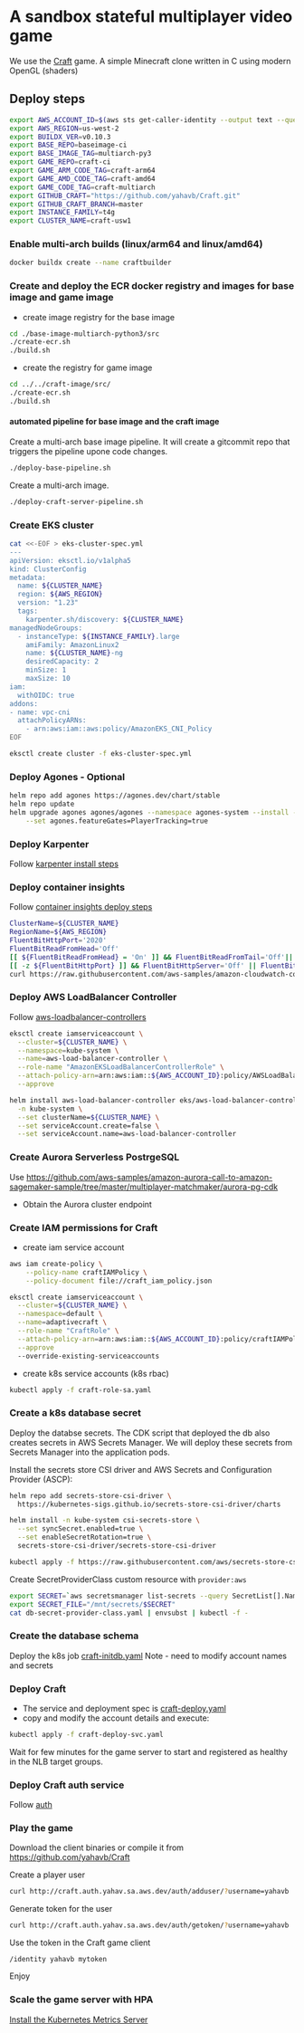 # A sandbox stateful multiplayer video game 

We use the [Craft](https://www.michaelfogleman.com/projects/craft/) game. A simple Minecraft clone written in C using modern OpenGL (shaders)

## Deploy steps

```bash
export AWS_ACCOUNT_ID=$(aws sts get-caller-identity --output text --query Account)
export AWS_REGION=us-west-2
export BUILDX_VER=v0.10.3
export BASE_REPO=baseimage-ci
export BASE_IMAGE_TAG=multiarch-py3
export GAME_REPO=craft-ci
export GAME_ARM_CODE_TAG=craft-arm64
export GAME_AMD_CODE_TAG=craft-amd64
export GAME_CODE_TAG=craft-multiarch
export GITHUB_CRAFT="https://github.com/yahavb/Craft.git"
export GITHUB_CRAFT_BRANCH=master
export INSTANCE_FAMILY=t4g
export CLUSTER_NAME=craft-usw1
```
### Enable multi-arch builds (linux/arm64 and linux/amd64)
```bash
docker buildx create --name craftbuilder
```

### Create and deploy the ECR docker registry and images for base image and game image
* create image registry for the base image
```bash
cd ./base-image-multiarch-python3/src
./create-ecr.sh
./build.sh
```

* create the registry for game image
```bash
cd ../../craft-image/src/
./create-ecr.sh
./build.sh
```

#### automated pipeline for base image and the craft image
Create a multi-arch base image pipeline. It will create a gitcommit repo that triggers the pipeline upone code changes. 

```bash
./deploy-base-pipeline.sh
```

Create a multi-arch image.

```bash
./deploy-craft-server-pipeline.sh
```

### Create EKS cluster
```bash
cat <<-EOF > eks-cluster-spec.yml
---
apiVersion: eksctl.io/v1alpha5
kind: ClusterConfig
metadata:
  name: ${CLUSTER_NAME}
  region: ${AWS_REGION}
  version: "1.23"
  tags:
    karpenter.sh/discovery: ${CLUSTER_NAME}
managedNodeGroups:
  - instanceType: ${INSTANCE_FAMILY}.large
    amiFamily: AmazonLinux2
    name: ${CLUSTER_NAME}-ng
    desiredCapacity: 2
    minSize: 1
    maxSize: 10
iam:
  withOIDC: true
addons:
- name: vpc-cni
  attachPolicyARNs:
    - arn:aws:iam::aws:policy/AmazonEKS_CNI_Policy
EOF

eksctl create cluster -f eks-cluster-spec.yml
```

### Deploy Agones - Optional 
```bash
helm repo add agones https://agones.dev/chart/stable
helm repo update
helm upgrade agones agones/agones --namespace agones-system --install --wait --create-namespace \
    --set agones.featureGates=PlayerTracking=true
```

### Deploy Karpenter
Follow [karpenter install steps](https://karpenter.sh/v0.20.0/getting-started/getting-started-with-eksctl/)

### Deploy container insights
Follow [container insights deploy steps](https://docs.aws.amazon.com/AmazonCloudWatch/latest/monitoring/Container-Insights-setup-EKS-quickstart.html)
```bash
ClusterName=${CLUSTER_NAME}
RegionName=${AWS_REGION}
FluentBitHttpPort='2020'
FluentBitReadFromHead='Off'
[[ ${FluentBitReadFromHead} = 'On' ]] && FluentBitReadFromTail='Off'|| FluentBitReadFromTail='On'
[[ -z ${FluentBitHttpPort} ]] && FluentBitHttpServer='Off' || FluentBitHttpServer='On'
curl https://raw.githubusercontent.com/aws-samples/amazon-cloudwatch-container-insights/latest/k8s-deployment-manifest-templates/deployment-mode/daemonset/container-insights-monitoring/quickstart/cwagent-fluent-bit-quickstart.yaml | sed 's/{{cluster_name}}/'${ClusterName}'/;s/{{region_name}}/'${RegionName}'/;s/{{http_server_toggle}}/"'${FluentBitHttpServer}'"/;s/{{http_server_port}}/"'${FluentBitHttpPort}'"/;s/{{read_from_head}}/"'${FluentBitReadFromHead}'"/;s/{{read_from_tail}}/"'${FluentBitReadFromTail}'"/' | kubectl apply -f -
```

### Deploy AWS LoadBalancer Controller
Follow [aws-loadbalancer-controllers](https://docs.aws.amazon.com/eks/latest/userguide/aws-load-balancer-controller.html)
```bash
eksctl create iamserviceaccount \
  --cluster=${CLUSTER_NAME} \
  --namespace=kube-system \
  --name=aws-load-balancer-controller \
  --role-name "AmazonEKSLoadBalancerControllerRole" \
  --attach-policy-arn=arn:aws:iam::${AWS_ACCOUNT_ID}:policy/AWSLoadBalancerControllerIAMPolicy \
  --approve

helm install aws-load-balancer-controller eks/aws-load-balancer-controller \
  -n kube-system \
  --set clusterName=${CLUSTER_NAME} \
  --set serviceAccount.create=false \
  --set serviceAccount.name=aws-load-balancer-controller
```

### Create Aurora Serverless PostrgeSQL 
Use https://github.com/aws-samples/amazon-aurora-call-to-amazon-sagemaker-sample/tree/master/multiplayer-matchmaker/aurora-pg-cdk
* Obtain the Aurora cluster endpoint

### Create IAM permissions for Craft

* create iam service account
```bash
aws iam create-policy \
    --policy-name craftIAMPolicy \
    --policy-document file://craft_iam_policy.json

eksctl create iamserviceaccount \
  --cluster=${CLUSTER_NAME} \
  --namespace=default \
  --name=adaptivecraft \
  --role-name "CraftRole" \
  --attach-policy-arn=arn:aws:iam::${AWS_ACCOUNT_ID}:policy/craftIAMPolicy \
  --approve
  --override-existing-serviceaccounts
```

* create k8s service accounts (k8s rbac)
```bash
kubectl apply -f craft-role-sa.yaml 
```

### Create a k8s database secret 
Deploy the databse secrets. The CDK script that deployed the db also creates secrets in AWS Secrets Manager. We will deploy these secrets from Secrets Manager into the application pods.

Install the secrets store CSI driver and AWS Secrets and Configuration Provider (ASCP):

```bash
helm repo add secrets-store-csi-driver \
  https://kubernetes-sigs.github.io/secrets-store-csi-driver/charts

helm install -n kube-system csi-secrets-store \
  --set syncSecret.enabled=true \
  --set enableSecretRotation=true \
  secrets-store-csi-driver/secrets-store-csi-driver

kubectl apply -f https://raw.githubusercontent.com/aws/secrets-store-csi-driver-provider-aws/main/deployment/aws-provider-installer.yaml
```

Create SecretProviderClass custom resource with `provider:aws`

```bash
export SECRET=`aws secretsmanager list-secrets --query SecretList[].Name --output text` 
export SECRET_FILE="/mnt/secrets/$SECRET"
cat db-secret-provider-class.yaml | envsubst | kubectl -f -
```

### Create the database schema
Deploy the k8s job [craft-initdb.yaml](https://github.com/yahavb/k8s-octo-pancake-config/blob/main/clusters/craft-usw2/default/craft-initdb.yaml)
Note - need to modify account names and secrets

### Deploy Craft 
* The service and deployment spec is [craft-deploy.yaml](https://github.com/yahavb/k8s-octo-pancake-config/blob/main/clusters/craft-usw2/default/craft-deploy-svc.yaml)
* copy and modify the account details and execute:
```bash
kubectl apply -f craft-deploy-svc.yaml
```

Wait for few minutes for the game server to start and registered as healthy in the NLB target groups. 

### Deploy Craft auth service 
Follow [auth](../auth)


### Play the game
Download the client binaries or compile it from https://github.com/yahavb/Craft

Create a player user 
```bash
curl http://craft.auth.yahav.sa.aws.dev/auth/adduser/?username=yahavb
```

Generate token for the user
```bash
curl http://craft.auth.yahav.sa.aws.dev/auth/getoken/?username=yahavb
```

Use the token in the Craft game client 

```
/identity yahavb mytoken
```

Enjoy


### Scale the game server with HPA

[Install the Kubernetes Metrics Server](https://docs.aws.amazon.com/eks/latest/userguide/metrics-server.html)

